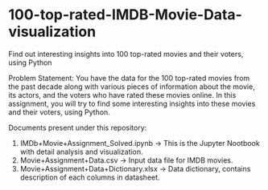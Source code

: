 # 100-top-rated-IMDB-Movie-Data-visualization
Find out interesting insights into 100 top-rated movies and their voters, using Python

Problem Statement:
You have the data for the 100 top-rated movies from the past decade along with various pieces of information about the movie, its actors, and the voters who have rated these movies online. In this assignment, you will try to find some interesting insights into these movies and their voters, using Python.

Documents present under this repository:

1. IMDb+Movie+Assignment_Solved.ipynb  -> This is the Jupyter Nootbook with detail analysis and visualization.
2. Movie+Assignment+Data.csv -> Input data file for IMDB movies.
3. Movie+Assignment+Data+Dictionary.xlsx  -> Data dictionary, contains description of each columns in datasheet.
